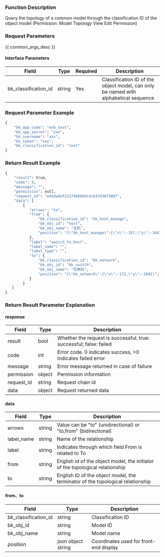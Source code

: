 ### Function Description

Query the topology of a common model through the classification ID of the object model (Permission: Model Topology View Edit Permission)

### Request Parameters

{{ common_args_desc }}

#### Interface Parameters

| Field                | Type   | Required | Description                                                  |
| -------------------- | ------ | -------- | ------------------------------------------------------------ |
| bk_classification_id | string | Yes      | Classification ID of the object model, can only be named with alphabetical sequence |

### Request Parameter Example

```python
{
    "bk_app_code": "esb_test",
    "bk_app_secret": "xxx",
    "bk_username": "xxx",
    "bk_token": "xxx",
    "bk_classification_id": "test"
}
```

### Return Result Example

```python
{
    "result": true,
    "code": 0,
    "message": "",
    "permission": null,
    "request_id": "e43da4ef221746868dc4c837d36f3807",
    "data": [
        {
           "arrows": "to",
           "from": {
               "bk_classification_id": "bk_host_manage",
               "bk_obj_id": "host",
               "bk_obj_name": "主机",
               "position": "{\"bk_host_manage\":{\"x\":-357,\"y\":-344},\"lhmtest\":{\"x\":163,\"y\":75}}",
           },
           "label": "switch_to_host",
           "label_name": "",
           "label_type": "",
           "to": {
               "bk_classification_id": "bk_network",
               "bk_obj_id": "bk_switch",
               "bk_obj_name": "交换机",
               "position": "{\"bk_network\":{\"x\":-172,\"y\":-160}}",
           }
        }
   ]
}
```

### Return Result Parameter Explanation

#### response

| Field       | Type   | Description                                                  |
| ---------- | ------ | ------------------------------------------------------------ |
| result     | bool   | Whether the request is successful. true: successful; false: failed |
| code       | int    | Error code. 0 indicates success, >0 indicates failed error   |
| message    | string | Error message returned in case of failure                    |
| permission | object | Permission information                                       |
| request_id | string | Request chain id                                             |
| data       | object | Request returned data                                        |

#### data

| Field      | Type   | Description                                                  |
| ---------- | ------ | ------------------------------------------------------------ |
| arrows     | string | Value can be "to" (unidirectional) or "to,from" (bidirectional) |
| label_name | string | Name of the relationship                                     |
| label      | string | Indicates through which field From is related to To          |
| from       | string | English id of the object model, the initiator of the topological relationship |
| to         | string | English ID of the object model, the terminator of the topological relationship |

#### from、to

| Field                | Type               | Description                            |
|----------------------|--------------------|----------------------------------------|
| bk_classification_id | string             | Classification ID                      |
| bk_obj_id            | string             | Model ID                               |
| bk_obj_name          | string             | Model name                             |
| position             | json object string | Coordinates used for front-end display |